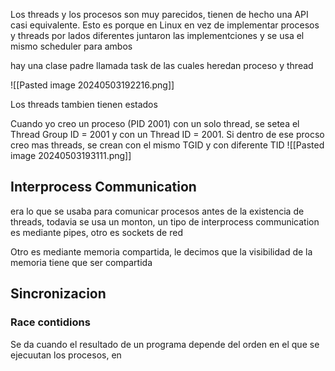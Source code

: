 Los threads y los procesos son muy parecidos, tienen de hecho una API casi equivalente. Esto es porque en Linux en vez de implementar procesos y threads por lados diferentes juntaron las implementciones y se usa el mismo scheduler para ambos

hay una clase padre llamada task de las cuales heredan proceso y thread

![[Pasted image 20240503192216.png]]

Los threads tambien tienen estados


Cuando yo creo un proceso (PID 2001) con un solo thread, se setea el Thread Group ID = 2001 y con un Thread ID = 2001. Si dentro de ese procso creo mas threads, se crean con el mismo TGID y con diferente TID ![[Pasted image 20240503193111.png]]


## Interprocess Communication
era lo que se usaba para comunicar procesos antes de la existencia de threads, todavia se usa un monton, un tipo de interprocess communication es mediante pipes, otro es sockets de red

Otro es mediante memoria compartida, le decimos que la visibilidad de la memoria tiene que ser compartida


## Sincronizacion
### Race contidions
Se da cuando el resultado de un programa depende del orden en el que se ejecuutan los procesos, en 
